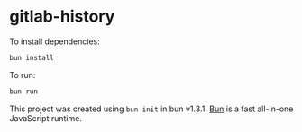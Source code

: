 # gitlab-history

To install dependencies:

```bash
bun install
```

To run:

```bash
bun run 
```

This project was created using `bun init` in bun v1.3.1. [Bun](https://bun.com) is a fast all-in-one JavaScript runtime.
